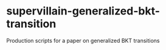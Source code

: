 # supervillain-generalized-bkt-transition
Production scripts for a paper on generalized BKT transitions
